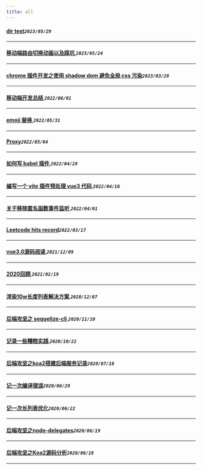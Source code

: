 ```yaml
---
title: all
---
```

 #### [dir test](/blog/2023/0529_i18n_type.md)_`2023/05/29`_
*****
 #### [移动端路由切换动画以及踩坑  ](/blog/2023/0524_route_animate.md)_`2023/05/24`_
*****
 #### [chrome 插件开发之使用 shadow dom 避免全局 css 污染](/blog/2023/0328_shadowdom.md)_`2023/03/28`_
*****
 #### [移动端开发总结  ](/blog/2022/0601_mobileFe.md)_`2022/06/01`_
*****
 #### [emoji 替换  ](/blog/2022/0531_emoji.md)_`2022/05/31`_
*****
 #### [Proxy](/blog/2022/0504_proxy.md)_`2022/05/04`_
*****
 #### [如何写 babel 插件  ](/blog/2022/0428_babel.md)_`2022/04/28`_
*****
 #### [编写一个 vite 插件预处理 vue3 代码  ](/blog/2022/0416_viteplugin_definereactive.md)_`2022/04/16`_
*****
 #### [关于移除匿名函数事件监听  ](/blog/2022/0401_eventlistener.md)_`2022/04/01`_
*****
 #### [Leetcode hits record](/blog/2022/0317_leetcode.md)_`2022/03/17`_
*****
 #### [vue3.0源码阅读 ](/blog/2021/1209_vue3.0_1.md)_`2021/12/09`_
*****
 #### [2020回顾    ](/blog/2021/0219_2020.md)_`2021/02/19`_
*****
 #### [渲染10w长度列表解决方案  ](/blog/2020/1207_infinityList.md)_`2020/12/07`_
*****
 #### [后端攻坚之 sequelize-cli   ](/blog/2020/1110_sequelize_cli.md)_`2020/11/10`_
*****
 #### [记录一些糟糕实践  ](/blog/2020/1022_record_accident_log.md)_`2020/10/22`_
*****
 #### [后端攻坚之koa2搭建后端服务记录](/blog/2020/0710_firstBackendLog.md)_`2020/07/10`_
*****
 #### [记一次编译错误](/blog/2020/0629_lookAtError.md)_`2020/06/29`_
*****
 #### [记一次长列表优化](/blog/2020/0622_longListOptmize.md)_`2020/06/22`_
*****
 #### [后端攻坚之node-delegates](/blog/2020/0619_delegatesJs.md)_`2020/06/19`_
*****
 #### [后端攻坚之Koa2源码分析](/blog/2020/0618_koa_advantage.md)_`2020/06/18`_
*****